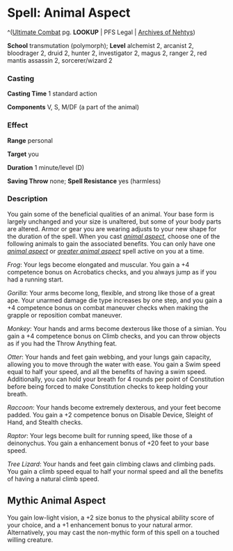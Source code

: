 # Spell: Animal Aspect

^([Ultimate Combat][ss-animal-aspect] pg. **LOOKUP** | PFS Legal | [Archives of Nehtys][sn-animal-aspect])

**School** transmutation (polymorph); **Level** alchemist 2, arcanist 2, bloodrager 2, druid 2, hunter 2, investigator 2, magus 2, ranger 2, red mantis assassin 2, sorcerer/wizard 2

### Casting

**Casting Time** 1 standard action  

**Components** V, S, M/DF (a part of the animal)

### Effect

**Range** personal  

**Target** you  

**Duration** 1 minute/level (D)  

**Saving Throw** none; **Spell Resistance** yes (harmless)

### Description

You gain some of the beneficial qualities of an animal. Your base form is largely unchanged and your size is unaltered, but some of your body parts are altered. Armor or gear you are wearing adjusts to your new shape for the duration of the spell. When you cast _[animal aspect]_, choose one of the following animals to gain the associated benefits. You can only have one _[animal aspect]_ or _[greater animal aspect]_ spell active on you at a time.  

_Frog_: Your legs become elongated and muscular. You gain a +4 competence bonus on Acrobatics checks, and you always jump as if you had a running start.  

_Gorilla_: Your arms become long, flexible, and strong like those of a great ape. Your unarmed damage die type increases by one step, and you gain a +4 competence bonus on combat maneuver checks when making the grapple or reposition combat maneuver.  

_Monkey_: Your hands and arms become dexterous like those of a simian. You gain a +4 competence bonus on Climb checks, and you can throw objects as if you had the Throw Anything feat.  

_Otter_: Your hands and feet gain webbing, and your lungs gain capacity, allowing you to move through the water with ease. You gain a Swim speed equal to half your speed, and all the benefits of having a swim speed. Additionally, you can hold your breath for 4 rounds per point of Constitution before being forced to make Constitution checks to keep holding your breath.  

_Raccoon_: Your hands become extremely dexterous, and your feet become padded. You gain a +2 competence bonus on Disable Device, Sleight of Hand, and Stealth checks.  

_Raptor_: Your legs become built for running speed, like those of a deinonychus. You gain a enhancement bonus of +20 feet to your base speed.  

_Tree Lizard_: Your hands and feet gain climbing claws and climbing pads. You gain a climb speed equal to half your normal speed and all the benefits of having a natural climb speed.

## Mythic Animal Aspect

You gain low-light vision, a +2 size bonus to the physical ability score of your choice, and a +1 enhancement bonus to your natural armor. Alternatively, you may cast the non-mythic form of this spell on a touched willing creature.

[ss-animal-aspect]: http://paizo.com/pathfinderRPG/v57
[sn-animal-aspect]: http://www.archivesofnethys.com/SpellDisplay.aspx?ItemName=Animal%20Aspect
[greater animal aspect]: http://www.archivesofnethys.com/SpellDisplay.aspx?ItemName=greater%20animal%20aspect
[animal aspect]: http://www.archivesofnethys.com/SpellDisplay.aspx?ItemName=animal%20aspect